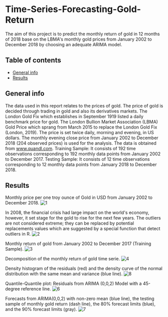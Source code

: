 # Time-Series-Forecasting-Gold-Return
The aim of this project is to predict the monthly return of gold in 12 months of 2018 base on the LBMA's monthly gold prices from January 2002 to December 2018 by choosing an adequate ARIMA model.

## Table of contents
* [General info](#general-info)
* [Results](#results)

## General info
The data used in this report relates to the prices of gold. The price of gold is decided through trading in gold and also its derivatives markets. The London Gold Fix which establishes in September 1919 listed a daily benchmark price for gold. The London Bullion Market Association (LBMA) Gold Price which sprang from March 2015 to replace the London Gold Fix (London, 2019). The price is set twice daily, morning and evening, in US dollars. The monthly evening close price from January 2002 to December 2018 (204 observed prices) is used for the analysis. The data is obtained from www.quandl.com. 
Training Sample: It consists of 192 time observations corresponding to 192 monthly data points from January 2002 to December 2017.
Testing Sample: It consists of 12 time observations corresponding to 12 monthly data points from January 2018 to December 2018.

## Results
Monthly price per one troy ounce of Gold in USD from January 2002 to December 2018.
![1](https://user-images.githubusercontent.com/56982400/76016937-baa62e80-5eeb-11ea-9330-3ad89cf00edb.jpeg)

In 2008, the financial crisis had large impact on the world's economy, however, it set stage for the gold to rise for the next few years. The outliers are not considered extreme; they can be replaced by potential replacements values which are suggested by a special function that detect outliers in R.
![2](https://user-images.githubusercontent.com/56982400/76017344-71a2aa00-5eec-11ea-9b80-6f470154b3b5.jpeg)

Monthly return of gold from January 2002 to December 2017 (Training Sample).
![3](https://user-images.githubusercontent.com/56982400/76017471-a878c000-5eec-11ea-8965-d7c7a4a1d6c1.jpeg)

Decomposition of the monthly return of gold time serie.
![4](https://user-images.githubusercontent.com/56982400/76017596-dd851280-5eec-11ea-9ef8-af76b6027780.jpeg)

Density histogram of the residuals (red) and the density curve of the normal distribution with the same mean and variance (blue line).
![8](https://user-images.githubusercontent.com/56982400/76017661-f55c9680-5eec-11ea-82f3-5df7aec78435.jpeg)

Quantile-Quantile plot: Residuals from ARIMA (0,0,2) Model with a 45-degree reference line.
![6](https://user-images.githubusercontent.com/56982400/76017709-0a392a00-5eed-11ea-9464-1775a048dc7f.jpeg)

Forecasts from ARIMA(0,0,2) with non-zero mean (blue line), the testing sample of monthly gold return (dash line), the 80% forecast limits (blue), and the 90% forecast limits (gray).
![7](https://user-images.githubusercontent.com/56982400/76017788-2ccb4300-5eed-11ea-8477-7d231d4bf376.jpeg)

